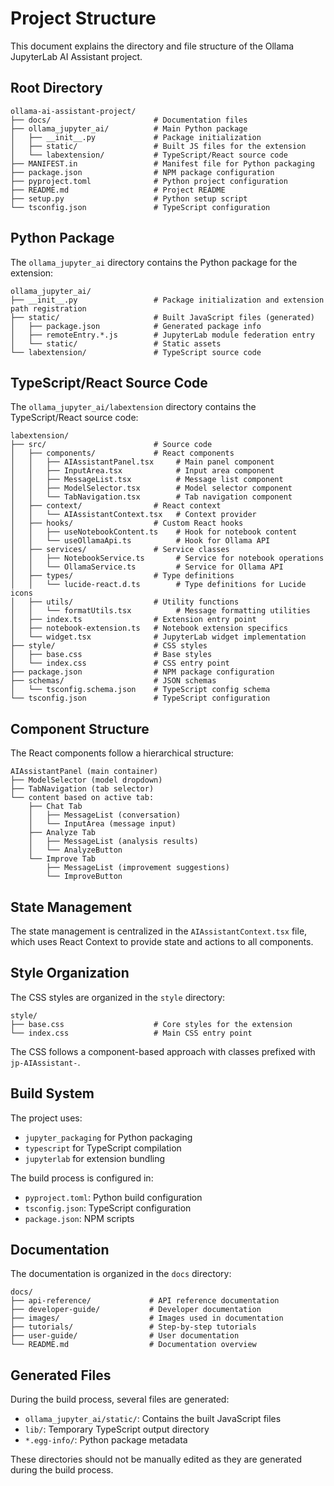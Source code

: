 # Project Structure

This document explains the directory and file structure of the Ollama JupyterLab AI Assistant project.

## Root Directory

```
ollama-ai-assistant-project/
├── docs/                       # Documentation files
├── ollama_jupyter_ai/          # Main Python package
│   ├── __init__.py             # Package initialization
│   ├── static/                 # Built JS files for the extension
│   └── labextension/           # TypeScript/React source code
├── MANIFEST.in                 # Manifest file for Python packaging
├── package.json                # NPM package configuration
├── pyproject.toml              # Python project configuration
├── README.md                   # Project README
├── setup.py                    # Python setup script
└── tsconfig.json               # TypeScript configuration
```

## Python Package

The `ollama_jupyter_ai` directory contains the Python package for the extension:

```
ollama_jupyter_ai/
├── __init__.py                 # Package initialization and extension path registration
├── static/                     # Built JavaScript files (generated)
│   ├── package.json            # Generated package info
│   ├── remoteEntry.*.js        # JupyterLab module federation entry
│   └── static/                 # Static assets
└── labextension/               # TypeScript source code
```

## TypeScript/React Source Code

The `ollama_jupyter_ai/labextension` directory contains the TypeScript/React source code:

```
labextension/
├── src/                        # Source code
│   ├── components/             # React components
│   │   ├── AIAssistantPanel.tsx     # Main panel component
│   │   ├── InputArea.tsx            # Input area component
│   │   ├── MessageList.tsx          # Message list component
│   │   ├── ModelSelector.tsx        # Model selector component
│   │   └── TabNavigation.tsx        # Tab navigation component
│   ├── context/                # React context
│   │   └── AIAssistantContext.tsx   # Context provider
│   ├── hooks/                  # Custom React hooks
│   │   ├── useNotebookContent.ts    # Hook for notebook content
│   │   └── useOllamaApi.ts          # Hook for Ollama API
│   ├── services/               # Service classes
│   │   ├── NotebookService.ts       # Service for notebook operations
│   │   └── OllamaService.ts         # Service for Ollama API
│   ├── types/                  # Type definitions
│   │   └── lucide-react.d.ts        # Type definitions for Lucide icons
│   ├── utils/                  # Utility functions
│   │   └── formatUtils.tsx          # Message formatting utilities
│   ├── index.ts                # Extension entry point
│   ├── notebook-extension.ts   # Notebook extension specifics
│   └── widget.tsx              # JupyterLab widget implementation
├── style/                      # CSS styles
│   ├── base.css                # Base styles
│   └── index.css               # CSS entry point
├── package.json                # NPM package configuration
├── schemas/                    # JSON schemas
│   └── tsconfig.schema.json    # TypeScript config schema
└── tsconfig.json               # TypeScript configuration
```

## Component Structure

The React components follow a hierarchical structure:

```
AIAssistantPanel (main container)
├── ModelSelector (model dropdown)
├── TabNavigation (tab selector)
└── content based on active tab:
    ├── Chat Tab
    │   ├── MessageList (conversation)
    │   └── InputArea (message input)
    ├── Analyze Tab
    │   ├── MessageList (analysis results)
    │   └── AnalyzeButton
    └── Improve Tab
        ├── MessageList (improvement suggestions)
        └── ImproveButton
```

## State Management

The state management is centralized in the `AIAssistantContext.tsx` file, which uses React Context to provide state and actions to all components.

## Style Organization

The CSS styles are organized in the `style` directory:

```
style/
├── base.css                    # Core styles for the extension
└── index.css                   # Main CSS entry point
```

The CSS follows a component-based approach with classes prefixed with `jp-AIAssistant-`.

## Build System

The project uses:

- `jupyter_packaging` for Python packaging
- `typescript` for TypeScript compilation
- `jupyterlab` for extension bundling

The build process is configured in:

- `pyproject.toml`: Python build configuration
- `tsconfig.json`: TypeScript configuration
- `package.json`: NPM scripts

## Documentation

The documentation is organized in the `docs` directory:

```
docs/
├── api-reference/             # API reference documentation
├── developer-guide/           # Developer documentation
├── images/                    # Images used in documentation
├── tutorials/                 # Step-by-step tutorials
├── user-guide/                # User documentation
└── README.md                  # Documentation overview
```

## Generated Files

During the build process, several files are generated:

- `ollama_jupyter_ai/static/`: Contains the built JavaScript files
- `lib/`: Temporary TypeScript output directory
- `*.egg-info/`: Python package metadata

These directories should not be manually edited as they are generated during the build process. 